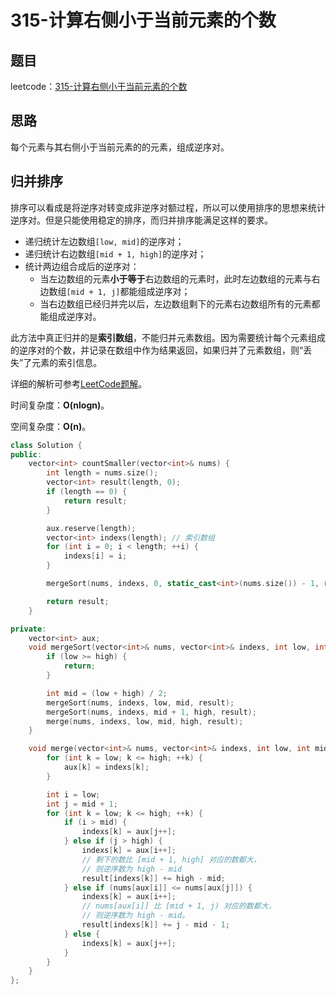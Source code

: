 # 315-计算右侧小于当前元素的个数

## 题目

leetcode：[315-计算右侧小于当前元素的个数](https://leetcode-cn.com/problems/count-of-smaller-numbers-after-self/)

## 思路

每个元素与其右侧小于当前元素的的元素，组成逆序对。

## 归并排序

排序可以看成是将逆序对转变成非逆序对额过程，所以可以使用排序的思想来统计逆序对。但是只能使用稳定的排序，而归并排序能满足这样的要求。

- 递归统计左边数组`[low, mid]`的逆序对；
- 递归统计右边数组`[mid + 1, high]`的逆序对；
- 统计两边组合成后的逆序对：
  - 当左边数组的元素**小于等于**右边数组的元素时，此时左边数组的元素与右边数组`[mid + 1, j]`都能组成逆序对；
  - 当右边数组已经归并完以后，左边数组剩下的元素右边数组所有的元素都能组成逆序对。

此方法中真正归并的是**索引数组**，不能归并元素数组。因为需要统计每个元素组成的逆序对的个数，并记录在数组中作为结果返回，如果归并了元素数组，则“丢失”了元素的索引信息。

详细的解析可参考[LeetCode题解](https://leetcode-cn.com/problems/count-of-smaller-numbers-after-self/solution/gui-bing-pai-xu-suo-yin-shu-zu-python-dai-ma-java-/)。

时间复杂度：**O(nlogn)**。

空间复杂度：**O(n)**。

```c++
class Solution {
public:
    vector<int> countSmaller(vector<int>& nums) {
        int length = nums.size();
        vector<int> result(length, 0);
        if (length == 0) {
            return result;
        }

        aux.reserve(length);
        vector<int> indexs(length); // 索引数组
        for (int i = 0; i < length; ++i) {
            indexs[i] = i;
        }

        mergeSort(nums, indexs, 0, static_cast<int>(nums.size()) - 1, result);

        return result;
    }

private:
    vector<int> aux;
    void mergeSort(vector<int>& nums, vector<int>& indexs, int low, int high, vector<int>& result) {
        if (low >= high) {
            return;
        }

        int mid = (low + high) / 2;
        mergeSort(nums, indexs, low, mid, result);
        mergeSort(nums, indexs, mid + 1, high, result);
        merge(nums, indexs, low, mid, high, result);
    }

    void merge(vector<int>& nums, vector<int>& indexs, int low, int mid, int high, vector<int>& result) {
        for (int k = low; k <= high; ++k) {
            aux[k] = indexs[k];
        }

        int i = low;
        int j = mid + 1;
        for (int k = low; k <= high; ++k) {
            if (i > mid) {
                indexs[k] = aux[j++];
            } else if (j > high) {
                indexs[k] = aux[i++];
                // 剩下的数比 [mid + 1, high] 对应的数都大，
                // 则逆序数为 high - mid
                result[indexs[k]] += high - mid;
            } else if (nums[aux[i]] <= nums[aux[j]]) {
                indexs[k] = aux[i++];
                // nums[aux[i]] 比 [mid + 1, j) 对应的数都大，
                // 则逆序数为 high - mid。
                result[indexs[k]] += j - mid - 1;
            } else {
                indexs[k] = aux[j++];
            }
        }
    }
};
```

